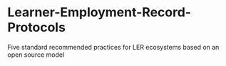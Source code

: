 # Learner-Employment-Record-Protocols
Five standard recommended practices for LER ecosystems based on an open source model
